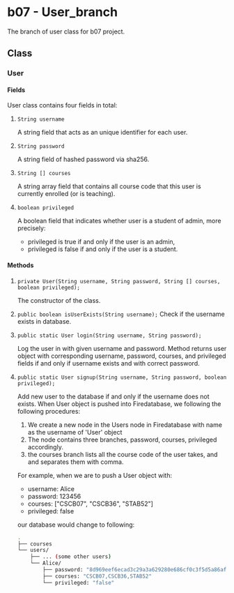 # b07 - User_branch
The branch of user class for b07 project.

## Class
### User
#### Fields
User class contains four fields in total:
1. `String username`
 
    A string field that acts as an unique identifier for each user.

2. `String password`
 
    A string field of hashed password via sha256.
 
3. `String [] courses`
 
    A string array field that contains all course code that this user is currently 
    enrolled (or is teaching).
 
4. `boolean privileged`
 
    A boolean field that indicates whether user is a student of admin, more 
    precisely:
    - privileged is true if and only if the user  is an admin,
    - privileged is false if and only if the user is a student.

#### Methods
1. `private User(String username, String password, String [] courses, boolean privileged);`
 
    The constructor of the class.
 
2. `public boolean isUserExists(String username);`
    Check if the username exists in database.

4. `public static User login(String username, String password);`

    Log the user in with given username and password. Method returns user
    object with corresponding username, password, courses, and privileged fields
    if and only if username exists and with correct password.

5. `public static User signup(String username, String password, boolean privileged);`

    Add new user to the database if and only if the username does not exists.
    When User object is pushed into Firedatabase, we following the following 
    procedures:
    1. We create a new node in the Users node in Firedatabase with name as the 
       username of 'User' object
    2. The node contains three branches, password, courses, privileged accordingly.
    3. the courses branch lists all the course code of the user takes, and 
       and separates them with comma.
    
    For example, when we are to push a User object with:
    - username: Alice
    - password: 123456
    - courses: ["CSCB07", "CSCB36", "STAB52"]
    - privileged: false
    
    our database would change to following:
    
    ```sh
    .
    ├── courses
    └── users/
        ├── ... (some other users)
        └── Alice/
            ├── password: "8d969eef6ecad3c29a3a629280e686cf0c3f5d5a86aff3ca12020c923adc6c92"
            ├── courses: "CSCB07,CSCB36,STAB52"
            └── privileged: "false"
    ```
    
